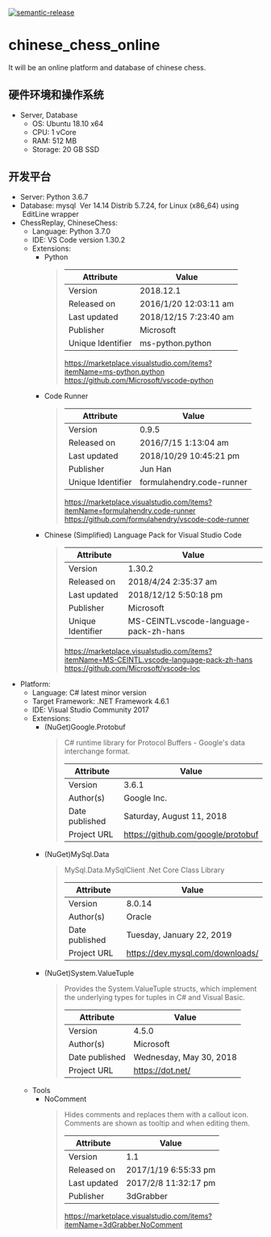[![semantic-release](https://img.shields.io/badge/%20%20%F0%9F%93%A6%F0%9F%9A%80-semantic--release-e10079.svg)](https://github.com/semantic-release/semantic-release)
# chinese_chess_online

It will be an online platform and database of chinese chess.

## 硬件环境和操作系统

* Server, Database
  * OS: Ubuntu 18.10 x64
  * CPU: 1 vCore
  * RAM: 512 MB
  * Storage: 20 GB SSD

## 开发平台

* Server: Python 3.6.7
* Database: mysql
    &nbsp;Ver 14.14 Distrib 5.7.24, for Linux (x86_64) using
    &nbsp;EditLine wrapper
* ChessReplay, ChineseChess:
  * Language: Python 3.7.0
  * IDE: VS Code version 1.30.2
  * Extensions:
    * Python
      > | Attribute         | Value                 |
      > | ----------------- | --------------------- |
      > | Version           | 2018.12.1             |
      > | Released on       | 2016/1/20 12:03:11 am |
      > | Last updated      | 2018/12/15 7:23:40 am |
      > | Publisher         | Microsoft             |
      > | Unique Identifier | ms-python.python      |
      >
      > <https://marketplace.visualstudio.com/items?itemName=ms-python.python>  
      > <https://github.com/Microsoft/vscode-python>
    * Code Runner
      > | Attribute         | Value                     |
      > | ----------------- | ------------------------- |
      > | Version           | 0.9.5                     |
      > | Released on       | 2016/7/15 1:13:04 am      |
      > | Last updated      | 2018/10/29 10:45:21 pm    |
      > | Publisher         | Jun Han                   |
      > | Unique Identifier | formulahendry.code-runner |
      >
      > <https://marketplace.visualstudio.com/items?itemName=formulahendry.code-runner>  
      > <https://github.com/formulahendry/vscode-code-runner>
    * Chinese (Simplified) Language Pack for Visual Studio Code
      > | Attribute         | Value                                  |
      > | ----------------- | -------------------------------------- |
      > | Version           | 1.30.2                                 |
      > | Released on       | 2018/4/24 2:35:37 am                   |
      > | Last updated      | 2018/12/12 5:50:18 pm                  |
      > | Publisher         | Microsoft                              |
      > | Unique Identifier | MS-CEINTL.vscode-language-pack-zh-hans |
      >
      > <https://marketplace.visualstudio.com/items?itemName=MS-CEINTL.vscode-language-pack-zh-hans>  
      > <https://github.com/Microsoft/vscode-loc>
* Platform:
  * Language: C# latest minor version
  * Target Framework: .NET Framework 4.6.1
  * IDE: Visual Studio Community 2017
  * Extensions:
    * (NuGet)Google.Protobuf
      > C# runtime library for Protocol Buffers -
      > Google's data interchange format.
      >
      > | Attribute      | Value                                |
      > | -------------- | ------------------------------------ |
      > | Version        | 3.6.1                                |
      > | Author(s)      | Google Inc.                          |
      > | Date published | Saturday, August 11, 2018            |
      > | Project URL    | <https://github.com/google/protobuf> |
    * (NuGet)MySql.Data
      > MySql.Data.MySqlClient .Net Core Class Library
      >
      > | Attribute      | Value                              |
      > | -------------- | ---------------------------------- |
      > | Version        | 8.0.14                             |
      > | Author(s)      | Oracle                             |
      > | Date published | Tuesday, January 22, 2019          |
      > | Project URL    | <https://dev.mysql.com/downloads/> |
    * (NuGet)System.ValueTuple
      > Provides the System.ValueTuple structs, which implement
      > the underlying types for tuples in C# and Visual Basic.
      >
      > | Attribute      | Value                   |
      > | -------------- | ----------------------- |
      > | Version        | 4.5.0                   |
      > | Author(s)      | Microsoft               |
      > | Date published | Wednesday, May 30, 2018 |
      > | Project URL    | <https://dot.net/>      |
  * Tools
    * NoComment
      > Hides comments and replaces them with a callout icon.
      > Comments are shown as tooltip and when editing them.
      > 
      > | Attribute         | Value                |
      > | ----------------- | -------------------- |
      > | Version           | 1.1                  |
      > | Released on       | 2017/1/19 6:55:33 pm |
      > | Last updated      | 2017/2/8 11:32:17 pm |
      > | Publisher         | 3dGrabber            |
      >
      > <https://marketplace.visualstudio.com/items?itemName=3dGrabber.NoComment>
